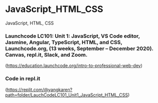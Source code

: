 # JavaScript_HTML_CSS


JavaScript, HTML, CSS




### Launchcode LC101: Unit 1: JavaScript, VS Code editor, Jasmine, Angular, TypeScript, HTML, and CSS, Launchcode.org, (13 weeks, September – December 2020). Canvas, repl.it, Slack, and  Zoom. 

(https://education.launchcode.org/intro-to-professional-web-dev)



### Code in repl.it

(https://replit.com/@yangkaren?path=folder/LauchCodeLC101_Unit1_JavaScript_HTML_CSS)
